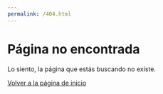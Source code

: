 ```yaml
---
permalink: /404.html
---
```

<link rel="shortcut icon" href="https://bamboopaymentsystems.com/wp-content/uploads/2021/10/cropped-favicon-32x32.png">
<link rel="apple-touch-icon" href="https://bamboopaymentsystems.com/wp-content/uploads/2021/10/cropped-favicon-32x32.png" sizes="180x180">
<link rel="icon" type="image/png" href="https://bamboopaymentsystems.com/wp-content/uploads/2021/10/cropped-favicon-32x32.png" sizes="32x32">
<link rel="icon" type="image/png" href="https://bamboopaymentsystems.com/wp-content/uploads/2021/10/cropped-favicon-32x32.png" sizes="36x36">
<link rel="icon" type="image/png" href="https://bamboopaymentsystems.com/wp-content/uploads/2021/10/cropped-favicon-32x32.png" sizes="48x48">
<link rel="icon" type="image/png" href="https://bamboopaymentsystems.com/wp-content/uploads/2021/10/cropped-favicon-32x32.png" sizes="72x72">
<link rel="icon" type="image/png" href="https://bamboopaymentsystems.com/wp-content/uploads/2021/10/cropped-favicon-32x32.png" sizes="96x96">
<link rel="icon" type="image/png" href="https://bamboopaymentsystems.com/wp-content/uploads/2021/10/cropped-favicon-32x32.png" sizes="144x144">
<link rel="icon" type="image/png" href="https://bamboopaymentsystems.com/wp-content/uploads/2021/10/cropped-favicon-32x32.png" sizes="192x192">
<script>
    function onPageLoad() {
        const currentUrl = window.location.href;
        var pathName = window.location.pathname.substring(1);
        if(!currentUrl.includes("/en/") && !currentUrl.includes("/es/") && !currentUrl.includes("/pt/")) {
            var host = currentUrl.replace(pathName, "");
          	var spliPathName = pathName.split("/");
          	console.log(spliPathName[0]);
          	pathName = pathName.replace(spliPathName[0], "");
          	var newUrl = host+spliPathName[0]+"/en"+pathName;
          	console.log(currentUrl);
          	console.log(newUrl);
            window.location.href = newUrl;
        }
    }

    document.addEventListener("DOMContentLoaded", onPageLoad);
</script>


# Página no encontrada

Lo siento, la página que estás buscando no existe.

[Volver a la página de inicio](/)
